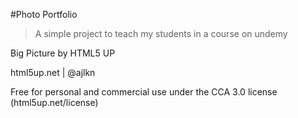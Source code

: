 #Photo Portfolio

> A simple project to teach my students in a course on undemy


Big Picture by HTML5 UP

html5up.net | @ajlkn

Free for personal and commercial use under the CCA 3.0 license (html5up.net/license)


